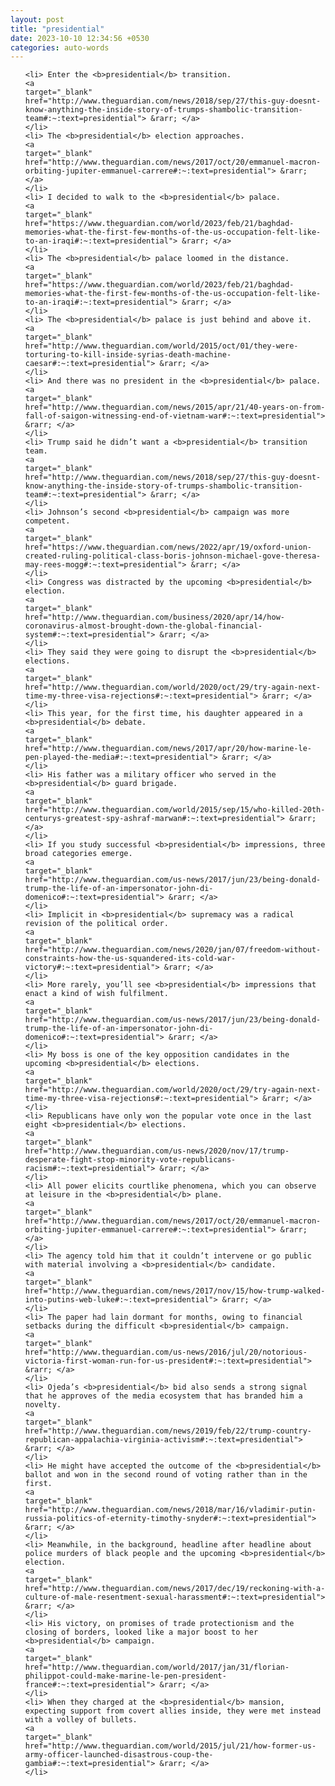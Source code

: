 ```yaml
---
layout: post
title: "presidential"
date: 2023-10-10 12:34:56 +0530
categories: auto-words
---
```

<ol>

    <li> Enter the <b>presidential</b> transition.
    <a 
    target="_blank" 
    href="http://www.theguardian.com/news/2018/sep/27/this-guy-doesnt-know-anything-the-inside-story-of-trumps-shambolic-transition-team#:~:text=presidential"> &rarr; </a>
    </li>
    <li> The <b>presidential</b> election approaches.
    <a 
    target="_blank" 
    href="http://www.theguardian.com/news/2017/oct/20/emmanuel-macron-orbiting-jupiter-emmanuel-carrere#:~:text=presidential"> &rarr; </a>
    </li>
    <li> I decided to walk to the <b>presidential</b> palace.
    <a 
    target="_blank" 
    href="https://www.theguardian.com/world/2023/feb/21/baghdad-memories-what-the-first-few-months-of-the-us-occupation-felt-like-to-an-iraqi#:~:text=presidential"> &rarr; </a>
    </li>
    <li> The <b>presidential</b> palace loomed in the distance.
    <a 
    target="_blank" 
    href="https://www.theguardian.com/world/2023/feb/21/baghdad-memories-what-the-first-few-months-of-the-us-occupation-felt-like-to-an-iraqi#:~:text=presidential"> &rarr; </a>
    </li>
    <li> The <b>presidential</b> palace is just behind and above it.
    <a 
    target="_blank" 
    href="http://www.theguardian.com/world/2015/oct/01/they-were-torturing-to-kill-inside-syrias-death-machine-caesar#:~:text=presidential"> &rarr; </a>
    </li>
    <li> And there was no president in the <b>presidential</b> palace.
    <a 
    target="_blank" 
    href="http://www.theguardian.com/news/2015/apr/21/40-years-on-from-fall-of-saigon-witnessing-end-of-vietnam-war#:~:text=presidential"> &rarr; </a>
    </li>
    <li> Trump said he didn’t want a <b>presidential</b> transition team.
    <a 
    target="_blank" 
    href="http://www.theguardian.com/news/2018/sep/27/this-guy-doesnt-know-anything-the-inside-story-of-trumps-shambolic-transition-team#:~:text=presidential"> &rarr; </a>
    </li>
    <li> Johnson’s second <b>presidential</b> campaign was more competent.
    <a 
    target="_blank" 
    href="https://www.theguardian.com/news/2022/apr/19/oxford-union-created-ruling-political-class-boris-johnson-michael-gove-theresa-may-rees-mogg#:~:text=presidential"> &rarr; </a>
    </li>
    <li> Congress was distracted by the upcoming <b>presidential</b> election.
    <a 
    target="_blank" 
    href="http://www.theguardian.com/business/2020/apr/14/how-coronavirus-almost-brought-down-the-global-financial-system#:~:text=presidential"> &rarr; </a>
    </li>
    <li> They said they were going to disrupt the <b>presidential</b> elections.
    <a 
    target="_blank" 
    href="http://www.theguardian.com/world/2020/oct/29/try-again-next-time-my-three-visa-rejections#:~:text=presidential"> &rarr; </a>
    </li>
    <li> This year, for the first time, his daughter appeared in a <b>presidential</b> debate.
    <a 
    target="_blank" 
    href="http://www.theguardian.com/news/2017/apr/20/how-marine-le-pen-played-the-media#:~:text=presidential"> &rarr; </a>
    </li>
    <li> His father was a military officer who served in the <b>presidential</b> guard brigade.
    <a 
    target="_blank" 
    href="http://www.theguardian.com/world/2015/sep/15/who-killed-20th-centurys-greatest-spy-ashraf-marwan#:~:text=presidential"> &rarr; </a>
    </li>
    <li> If you study successful <b>presidential</b> impressions, three broad categories emerge.
    <a 
    target="_blank" 
    href="http://www.theguardian.com/us-news/2017/jun/23/being-donald-trump-the-life-of-an-impersonator-john-di-domenico#:~:text=presidential"> &rarr; </a>
    </li>
    <li> Implicit in <b>presidential</b> supremacy was a radical revision of the political order.
    <a 
    target="_blank" 
    href="http://www.theguardian.com/news/2020/jan/07/freedom-without-constraints-how-the-us-squandered-its-cold-war-victory#:~:text=presidential"> &rarr; </a>
    </li>
    <li> More rarely, you’ll see <b>presidential</b> impressions that enact a kind of wish fulfilment.
    <a 
    target="_blank" 
    href="http://www.theguardian.com/us-news/2017/jun/23/being-donald-trump-the-life-of-an-impersonator-john-di-domenico#:~:text=presidential"> &rarr; </a>
    </li>
    <li> My boss is one of the key opposition candidates in the upcoming <b>presidential</b> elections.
    <a 
    target="_blank" 
    href="http://www.theguardian.com/world/2020/oct/29/try-again-next-time-my-three-visa-rejections#:~:text=presidential"> &rarr; </a>
    </li>
    <li> Republicans have only won the popular vote once in the last eight <b>presidential</b> elections.
    <a 
    target="_blank" 
    href="http://www.theguardian.com/us-news/2020/nov/17/trump-desperate-fight-stop-minority-vote-republicans-racism#:~:text=presidential"> &rarr; </a>
    </li>
    <li> All power elicits courtlike phenomena, which you can observe at leisure in the <b>presidential</b> plane.
    <a 
    target="_blank" 
    href="http://www.theguardian.com/news/2017/oct/20/emmanuel-macron-orbiting-jupiter-emmanuel-carrere#:~:text=presidential"> &rarr; </a>
    </li>
    <li> The agency told him that it couldn’t intervene or go public with material involving a <b>presidential</b> candidate.
    <a 
    target="_blank" 
    href="http://www.theguardian.com/news/2017/nov/15/how-trump-walked-into-putins-web-luke#:~:text=presidential"> &rarr; </a>
    </li>
    <li> The paper had lain dormant for months, owing to financial setbacks during the difficult <b>presidential</b> campaign.
    <a 
    target="_blank" 
    href="http://www.theguardian.com/us-news/2016/jul/20/notorious-victoria-first-woman-run-for-us-president#:~:text=presidential"> &rarr; </a>
    </li>
    <li> Ojeda’s <b>presidential</b> bid also sends a strong signal that he approves of the media ecosystem that has branded him a novelty.
    <a 
    target="_blank" 
    href="http://www.theguardian.com/news/2019/feb/22/trump-country-republican-appalachia-virginia-activism#:~:text=presidential"> &rarr; </a>
    </li>
    <li> He might have accepted the outcome of the <b>presidential</b> ballot and won in the second round of voting rather than in the first.
    <a 
    target="_blank" 
    href="http://www.theguardian.com/news/2018/mar/16/vladimir-putin-russia-politics-of-eternity-timothy-snyder#:~:text=presidential"> &rarr; </a>
    </li>
    <li> Meanwhile, in the background, headline after headline about police murders of black people and the upcoming <b>presidential</b> election.
    <a 
    target="_blank" 
    href="http://www.theguardian.com/news/2017/dec/19/reckoning-with-a-culture-of-male-resentment-sexual-harassment#:~:text=presidential"> &rarr; </a>
    </li>
    <li> His victory, on promises of trade protectionism and the closing of borders, looked like a major boost to her <b>presidential</b> campaign.
    <a 
    target="_blank" 
    href="http://www.theguardian.com/world/2017/jan/31/florian-philippot-could-make-marine-le-pen-president-france#:~:text=presidential"> &rarr; </a>
    </li>
    <li> When they charged at the <b>presidential</b> mansion, expecting support from covert allies inside, they were met instead with a volley of bullets.
    <a 
    target="_blank" 
    href="http://www.theguardian.com/world/2015/jul/21/how-former-us-army-officer-launched-disastrous-coup-the-gambia#:~:text=presidential"> &rarr; </a>
    </li>